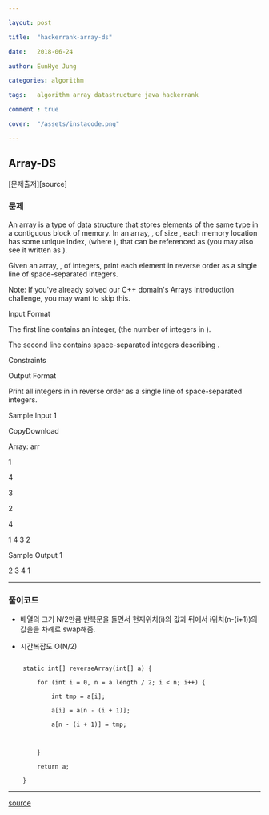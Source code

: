 ---
layout: post
title:  "hackerrank-array-ds"
date:   2018-06-24
author: EunHye Jung
categories: algorithm
tags:	algorithm array datastructure java hackerrank
comment : true
cover:  "/assets/instacode.png"
---

## Array-DS

[문제출저][source]

### 문제

An array is a type of data structure that stores elements of the same type in a contiguous block of memory. In an array, , of size , each memory location has some unique index,  (where ), that can be referenced as  (you may also see it written as ).

Given an array, , of  integers, print each element in reverse order as a single line of space-separated integers.

Note: If you've already solved our C++ domain's Arrays Introduction challenge, you may want to skip this.

Input Format

The first line contains an integer,  (the number of integers in ). 
The second line contains  space-separated integers describing .

Constraints

Output Format

Print all  integers in  in reverse order as a single line of space-separated integers.

Sample Input 1

CopyDownload
Array: arr
1
4
3
2

 
4
1 4 3 2
Sample Output 1

2 3 4 1

- - -


### 풀이코드
  
  * 배열의 크기 N/2만큼 반복문을 돌면서 현재위치(i)의 값과 뒤에서 i위치(n-(i+1))의 값을을 차례로 swap해줌.  
  * 시간복잡도 O(N/2)   
    
```
	static int[] reverseArray(int[] a) {
		for (int i = 0, n = a.length / 2; i < n; i++) {
			int tmp = a[i];
			a[i] = a[n - (i + 1)];
			a[n - (i + 1)] = tmp;

		}
		return a;
	}
```  

- - -


[source](https://www.hackerrank.com/challenges/arrays-ds/problem)
  
